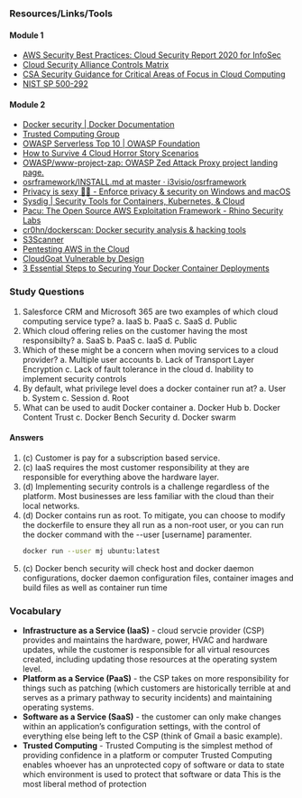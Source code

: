 ### Resources/Links/Tools
#### Module 1
- [AWS Security Best Practices: Cloud Security Report 2020 for InfoSec](https://fidelissecurity.com/threatgeek/archive/aws-security-best-practices-aws-cloud-security-report-2020/)
- [Cloud Security Alliance Controls Matrix](https://cloudsecurityalliance.org/research/cloud-controls-matrix/) 
- [CSA Security Guidance for Critical Areas of Focus in Cloud Computing](https://cloudsecurityalliance.org/research/guidance/)
- [NIST SP 500-292](https://tsapps.nist.gov/publication/get_pdf.cfm?pub_id=909505)

#### Module 2
- [Docker security | Docker Documentation](https://docs.docker.com/engine/security/?msclkid=b180f209ba5a11ec86ffcf3bc12269d7)
- [Trusted Computing Group](https://trustedcomputinggroup.org/wp-content/uploads/Introduction-to-Trusted-Computing-Concepts-and-TPM-.pdf#:~:text=Trusted%20Computing%20is%20the%20simplest%20method%20of%20providing,This%20is%20the%20most%20liberal%20method%20of%20protection)  
- [OWASP Serverless Top 10 | OWASP Foundation](https://owasp.org/www-project-serverless-top-10/?msclkid=7049aefebb3a11ec842d1d1918e05d0e)  
- [How to Survive 4 Cloud Horror Story Scenarios](https://www.cio.com/article/253268/cloud-computing-how-to-survive-4-cloud-horror-stories.html)  
- [OWASP/www-project-zap: OWASP Zed Attack Proxy project landing page.](https://github.com/OWASP/www-project-zap)
- [osrframework/INSTALL.md at master · i3visio/osrframework](https://github.com/i3visio/osrframework/blob/master/doc/INSTALL.md)  
- [Privacy is sexy 🍑🍆 - Enforce privacy & security on Windows and macOS](https://privacy.sexy/)  
- [Sysdig | Security Tools for Containers, Kubernetes, & Cloud](https://sysdig.com/)  
- [Pacu: The Open Source AWS Exploitation Framework - Rhino Security Labs](https://rhinosecuritylabs.com/aws/pacu-open-source-aws-exploitation-framework/)  
- [cr0hn/dockerscan: Docker security analysis & hacking tools](https://github.com/cr0hn/dockerscan)
- [S3Scanner](https://github.com/sa7mon/S3Scanner)
- [Pentesting AWS in the Cloud](https://rhinosecuritylabs.com/aws/pacu-open-source-aws-exploitation-framework/)
- [CloudGoat Vulnerable by Design](https://rhinosecuritylabs.com/aws/cloudgoat-vulnerable-design-aws-environment/)
- [3 Essential Steps to Securing Your Docker Container Deployments](https://jfrog.com/knowledge-base/3-essential-steps-to-securing-your-docker-container-deployments/?msclkid=b181896bba5a11ecb4a3973fd777b210)


### Study Questions
1. Salesforce CRM and Microsoft 365 are two examples of which cloud computing service type? 
   a. IaaS 
   b. PaaS 
   c. SaaS
   d. Public
2. Which cloud offering relies on the customer having the most responsibilty?
   a. SaaS
   b. PaaS
   c. IaaS
   d. Public
3. Which of these might be a concern when moving services to a cloud provider?
   a. Multiple user accounts
   b. Lack of Transport Layer Encryption
   c. Lack of fault tolerance in the cloud
   d. Inability to implement security controls
4. By default, what privilege level does a docker container run at?
   a. User
   b. System
   c. Session
   d. Root
5. What can be used to audit Docker container
   a. Docker Hub
   b. Docker Content Trust
   c. Docker Bench Security
   d. Docker swarm

#### Answers
1. (c) Customer is pay for a subscription based service.
2. (c) IaaS requires the most customer responsibility at they are responsible for everything above the hardware layer.
3. (d) Implementing security controls is a challenge regardless of the platform. Most businesses are less familiar with the cloud than their local networks.
4. (d) Docker contains run as root. To mitigate,  you can choose to modify the dockerfile to ensure they all run as a non-root user, or you can run the docker command with the --user [username] paramenter.
   ```bash
   docker run --user mj ubuntu:latest
   ```
5. (c) Docker bench security will check host and docker daemon configurations, docker daemon configuration files, container images and build files as well as container run time

### Vocabulary

- **Infrastructure as a Service (IaaS)** - cloud servcie provider (CSP) provides and maintains the hardware, power, HVAC and hardware updates, while the customer is responsible for all virtual resources created, including updating those resources at the operating system level.
- **Platform as a Service (PaaS)** -  the CSP takes on more responsibility for things such as patching (which customers are historically terrible at and serves as a primary pathway to security incidents) and maintaining operating systems.
- **Software as a Service (SaaS)** - the customer can only make changes within an application’s configuration settings, with the control of everything else being left to the CSP (think of Gmail a basic example).
- **Trusted Computing** - Trusted Computing is the simplest method of providing confidence in a platform or computer Trusted Computing enables whoever has an unprotected copy of software or data to state which environment is used to protect that software or data This is the most liberal method of protection